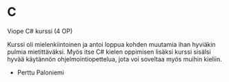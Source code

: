 # C
 Viope C# kurssi (4 OP)
 
 Kurssi oli mielenkiintoinen ja antoi loppua kohden muutamia ihan hyviäkin pulmia mietittäväksi. Myös itse C# kielen oppimisen lisäksi kurssi sisälsi hyvää käytännön ohjelmointiopettelua, jota voi soveltaa myös muihin kieliin. 
 
 - Perttu Paloniemi
